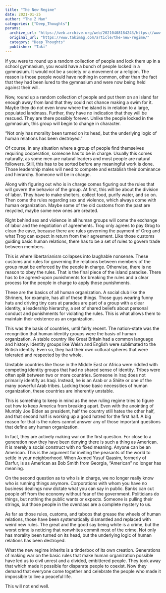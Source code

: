 ```yaml
---
title: "The New Regime"
date: 2021-01-25
author: "The Z Man"
categories: ["Deep_Thoughts"]
params:
  archive_url: "https://web.archive.org/web/20210408184243/https://www.takimag.com/article/the-new-regime/"
  original_url: "https://www.takimag.com/article/the-new-regime/"
  category: "Deep_Thoughts"
  publisher: "Taki"
---
```


If you were to round up a random collection of people and lock them up in a school gymnasium, you would have a bunch of people locked in a gymnasium. It would not be a society or a movement or a religion. The reason is those people would have nothing in common, other than the fact that they had been lured to the gymnasium and were now being held against their will.

Now, round up a random collection of people and put them on an island far enough away from land that they could not chance making a swim for it. Maybe they do not even know where the island is in relation to a large, populated landmass. Further, they have no indication that they will be rescued. They are there possibly forever. Unlike the people locked in the gymnasium, this group will begin to change in character.

“Not only has morality been turned on its head, but the underlying logic of human relations has been destroyed.”

Of course, in any situation where a group of people find themselves requiring cooperation, someone has to be in charge. Usually this comes naturally, as some men are natural leaders and most people are natural followers. Still, this has to be sorted before any meaningful work is done. Those leadership males will need to compete and establish their dominance and hierarchy. Someone will be in charge.

Along with figuring out who is in charge comes figuring out the rules that will govern the behavior of the group. At first, this will be about the division of labor. They have to make shelters, collect food, purify water, and so on. Then come the rules regarding sex and violence, which always come with human organization. Maybe some of the old customs from the past are recycled, maybe some new ones are created.

Right behind sex and violence in all human groups will come the exchange of labor and the negotiation of agreements. Trog only agrees to pay Grog to clean the cave, because there are rules governing the payment of Grog and what Trog can expect in return from their agreement. Like those customs guiding basic human relations, there has to be a set of rules to govern trade between members.

This is where libertarianism collapses into laughable nonsense. These customs and rules for governing the relations between members of the group must be enforced by the people in charge. Otherwise, there is no reason to obey the rules. That is the final piece of the island paradise. There has to be agreed-upon punishments for breaking the rules and a clear process for the people in charge to apply those punishments.

These are the basics of all human organization. A social club like the Shriners, for example, has all of these things. Those guys wearing funny hats and driving tiny cars at parades are part of a group with a clear identity, a leadership hierarchy, a set of shared beliefs about personal conduct and punishments for violating the rules. This is what allows them to maintain their existence as an organization.

This was the basis of countries, until fairly recent. The nation-state was the recognition that human identity groups were the basis of human organization. A stable country like Great Britain had a common language and history. Identity groups like Welsh and English were sublimated to the British identity. Even so, they had their own cultural spheres that were tolerated and respected by the whole.

Unstable countries like those in the Middle East or Africa were riddled with competing identity groups that had no shared sense of identity. Tribes were often split between two or more countries. Someone in Iraq does not primarily identify as Iraqi. Instead, he is an Arab or a Shiite or one of the many powerful Arab tribes. Lacking those basic necessities of human organization, these countries are inherently unstable.

This is something to keep in mind as the new ruling regime tries to figure out how to keep America from breaking apart. Even with the anointing of Mumbly Joe Biden as president, half the country still hates the other half, and that second half is working up a good hatred for the first half. A big reason for that is the rulers cannot answer any of those important questions that define any human organization.

In fact, they are actively making war on the first question. For close to a generation now they have been denying there is such a thing as American. It is merely a social construct with no fixed meaning. Anyone can be an American. This is the argument for inviting the peasants of the world to settle in your neighborhood. When Axmed Yusuf Qaasim, formerly of Darfur, is as American as Bob Smith from Georgia, “American” no longer has meaning.

On the second question as to who is in charge, we no longer really know who is running things anymore. Corporations with whom you have no business dealings now dictate what you can say in public. Banks can cut people off from the economy without fear of the government. Politicians do things, but nothing the public wants or expects. Someone is pulling their strings, but those people in the overclass are a complete mystery to us.

As far as those rules, customs, and taboos that grease the wheels of human relations, those have been systematically dismantled and replaced with weird new rules. The great and the good say being white is a crime, but the worst crime is noticing that nonwhites commit most of the crime. Not only has morality been turned on its head, but the underlying logic of human relations has been destroyed.

What the new regime inherits is a tinderbox of its own creation. Generations of making war on the basic rules that make human organization possible have led us to civil unrest and a divided, embittered people. They took away that which made it possible for disparate people to coexist. Now they demand that everyone come together and celebrate the people who made it impossible to live a peaceful life.

This will not end well.

